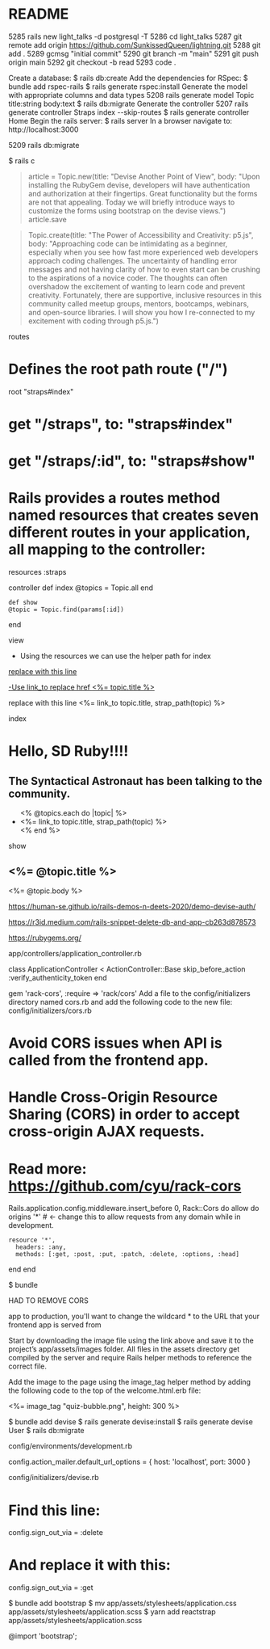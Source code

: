 # README

 5285  rails new light_talks -d postgresql -T
 5286  cd light_talks
 5287  git remote add origin https://github.com/SunkissedQueen/lightning.git
 5288  git add .
 5289  gcmsg "initial commit"
 5290  git branch -m "main"
 5291  git push origin main
 5292  git checkout -b read
 5293  code .

Create a database: $ rails db:create
Add the dependencies for RSpec:
$ bundle add rspec-rails
$ rails generate rspec:install
Generate the model with appropriate columns and data types
 5208  rails generate model Topic title:string body:text
$ rails db:migrate
Generate the controller
  5207  rails generate controller Straps index --skip-routes
  $ rails generate controller Home
Begin the rails server: $ rails server
In a browser navigate to: http://localhost:3000

 5209  rails db:migrate

$ rails c
> article = Topic.new(title: "Devise Another Point of View", body: "Upon installing the RubyGem devise, developers will have authentication and authorization at their fingertips. Great functionality but the forms are not that appealing. Today we will briefly introduce ways to customize the forms using bootstrap on the devise views.")               
> article.save

> Topic.create(title: "The Power of Accessibility and Creativity: p5.js", body: "Approaching code can be intimidating as a beginner, especially when you see how fast more experienced web developers approach coding challenges. The uncertainty of handling error messages and not having clarity of how to even start can be crushing to the aspirations of a novice coder. The thoughts can often overshadow the excitement of wanting to learn code and prevent creativity. Fortunately, there are supportive, inclusive resources in this community called meetup groups, mentors, bootcamps, webinars, and open-source libraries. I will show you how I re-connected to my excitement with coding through p5.js.") 

routes
  # Defines the root path route ("/")
  root "straps#index"

  # get "/straps", to: "straps#index"
  # get "/straps/:id", to: "straps#show"
  # Rails provides a routes method named resources that creates seven different routes in your application, all mapping to the controller:
  resources :straps


controller
  def index
    @topics = Topic.all
  end

    def show
    @topic = Topic.find(params[:id])
  end  

view

- Using the resources we can use the helper path for index
<a href="/straps/<%= topic.id %>">  

replace with this line
<a href="<%= strap_path(topic) %>">

-Use link_to replace href
<a href="<%= strap_path(topic) %>">
  <%= topic.title %>
</a>  

replace with this line
<%= link_to topic.title, strap_path(topic) %>

index
<h1>Hello, SD Ruby!!!!</h1>

<h2>The Syntactical Astronaut has been talking to the community.</h2>

<ul>
  <% @topics.each do |topic| %>
    <li>
    <%= link_to topic.title, strap_path(topic) %>
    </li>
  <% end %>
</ul>

show
<h2><%= @topic.title %></h2>

<p><%= @topic.body %></p>


https://human-se.github.io/rails-demos-n-deets-2020/demo-devise-auth/

https://r3id.medium.com/rails-snippet-delete-db-and-app-cb263d878573

https://rubygems.org/


app/controllers/application_controller.rb

class ApplicationController < ActionController::Base
  skip_before_action :verify_authenticity_token
end

gem 'rack-cors', :require => 'rack/cors'
Add a file to the config/initializers directory named cors.rb and add the following code to the new file:
config/initializers/cors.rb

# Avoid CORS issues when API is called from the frontend app.
# Handle Cross-Origin Resource Sharing (CORS) in order to accept cross-origin AJAX requests.

# Read more: https://github.com/cyu/rack-cors

Rails.application.config.middleware.insert_before 0, Rack::Cors do
  allow do
    origins '*'  # <- change this to allow requests from any domain while in development.

    resource '*',
      headers: :any,
      methods: [:get, :post, :put, :patch, :delete, :options, :head]
  end
end

$ bundle 

HAD TO REMOVE CORS

app to production, you'll want to change the wildcard * to the URL that your frontend app is served from


Start by downloading the image file using the link above and save it to the project’s app/assets/images folder. All files in the assets directory get compiled by the server and require Rails helper methods to reference the correct file.

Add the image to the page using the image_tag helper method by adding the following code to the top of the welcome.html.erb file:

 <%= image_tag "quiz-bubble.png", height: 300 %>


$ bundle add devise
$ rails generate devise:install
$ rails generate devise User
$ rails db:migrate

config/environments/development.rb

config.action_mailer.default_url_options = { host: 'localhost', port: 3000 }

config/initializers/devise.rb

# Find this line:
config.sign_out_via = :delete
# And replace it with this:
config.sign_out_via = :get


$ bundle add bootstrap
$ mv app/assets/stylesheets/application.css app/assets/stylesheets/application.scss
$ yarn add reactstrap
app/assets/stylesheets/application.scss

@import 'bootstrap';